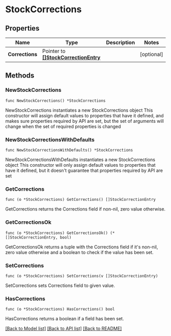 # StockCorrections

## Properties

Name | Type | Description | Notes
------------ | ------------- | ------------- | -------------
**Corrections** | Pointer to [**[]StockCorrectionEntry**](StockCorrectionEntry.md) |  | [optional] 

## Methods

### NewStockCorrections

`func NewStockCorrections() *StockCorrections`

NewStockCorrections instantiates a new StockCorrections object
This constructor will assign default values to properties that have it defined,
and makes sure properties required by API are set, but the set of arguments
will change when the set of required properties is changed

### NewStockCorrectionsWithDefaults

`func NewStockCorrectionsWithDefaults() *StockCorrections`

NewStockCorrectionsWithDefaults instantiates a new StockCorrections object
This constructor will only assign default values to properties that have it defined,
but it doesn't guarantee that properties required by API are set

### GetCorrections

`func (o *StockCorrections) GetCorrections() []StockCorrectionEntry`

GetCorrections returns the Corrections field if non-nil, zero value otherwise.

### GetCorrectionsOk

`func (o *StockCorrections) GetCorrectionsOk() (*[]StockCorrectionEntry, bool)`

GetCorrectionsOk returns a tuple with the Corrections field if it's non-nil, zero value otherwise
and a boolean to check if the value has been set.

### SetCorrections

`func (o *StockCorrections) SetCorrections(v []StockCorrectionEntry)`

SetCorrections sets Corrections field to given value.

### HasCorrections

`func (o *StockCorrections) HasCorrections() bool`

HasCorrections returns a boolean if a field has been set.


[[Back to Model list]](../README.md#documentation-for-models) [[Back to API list]](../README.md#documentation-for-api-endpoints) [[Back to README]](../README.md)


